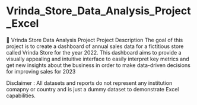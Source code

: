 # Vrinda_Store_Data_Analysis_Project_Excel

🏪 Vrinda Store Data Analysis Project
Project Description
The goal of this project is to create a dashboard of annual sales data for a fictitious store called Vrinda Store for the year 2022. This dashboard aims to provide a visually appealing and intuitive interface to easily interpret key metrics and get new insights about the business in order to make data-driven decisions for improving sales for 2023

Disclaimer : All datasets and reports do not represent any institution comapny or country and is just a dummy dataset to demonstrate Excel capabilities.
